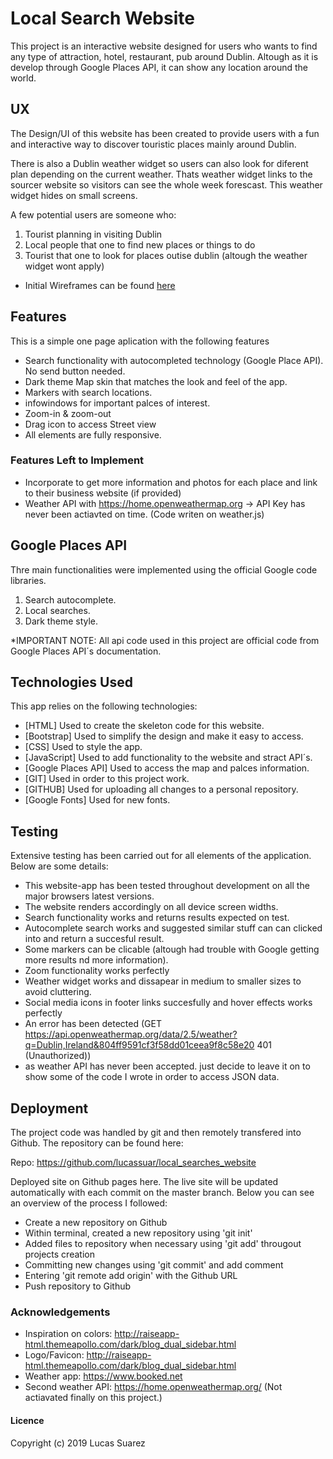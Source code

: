 # Local Search Website

This project is an interactive website designed for users who wants to find any type of attraction, hotel, restaurant, pub around Dublin.
Altough as it is develop through Google Places API, it can show any location around the world.
 
## UX
 
The Design/UI of this website has been created to provide users with a fun and interactive way to discover touristic places
mainly around Dublin.

There is also a Dublin weather widget so users can also look for diferent plan depending on the current weather. Thats weather widget
links to the sourcer website so visitors can see the whole week forescast. This weather widget hides on small screens.


A few potential users are someone who:
1. Tourist planning in visiting Dublin
2. Local people that one to find new places or things to do
3. Tourist that one to look for places outise dublin (altough the weather widget wont apply)

- Initial Wireframes can be found [here](https://github.com/lucassuar/local_searches_website/assets/wireframes)

## Features

This is a simple one page aplication with the following features
- Search functionality with autocompleted technology (Google Place API). No send button needed.
- Dark theme Map skin that matches the look and feel of the app.
- Markers with search locations.
- infowindows for important palces of interest.
- Zoom-in & zoom-out
- Drag icon to access Street view
- All elements are fully responsive.


### Features Left to Implement
- Incorporate to get more information and photos for each place and link to their business website (if provided)
- Weather API with https://home.openweathermap.org -> API Key has never been actiavted on time. (Code writen on weather.js)


## Google Places API

Thre main functionalities were implemented using the official Google code libraries.

1. Search autocomplete.
2. Local searches.
3. Dark theme style.

*IMPORTANT NOTE: All api code used in this project are official code from Google Places API´s documentation.

## Technologies Used

This app relies on the following technologies:

- [HTML] Used to create the skeleton code for this website.
- [Bootstrap] Used to simplify the design and make it easy to access.
- [CSS] Used to style the app.
- [JavaScript] Used to add functionality to the website and stract API´s.
- [Google Places API] Used to access the map and palces information.
- [GIT] Used in order to this project work.
- [GITHUB] Used for uploading all changes to a personal repository.
- [Google Fonts] Used for new fonts.

## Testing

Extensive testing has been carried out for all elements of the application. Below are some details:

- This website-app has been tested throughout development on all the major browsers latest versions. 
- The website renders accordingly on all device screen widths.
- Search functionality works and returns results expected on test.
- Autocomplete search works and suggested similar stuff can can clicked into and return a succesful result.
- Some markers can be clicable (altough had trouble with Google getting more results nd more information).
- Zoom functionality works perfectly
- Weather widget works and dissapear in medium to smaller sizes to avoid cluttering.
- Social media icons in footer links succesfully and hover effects works perfectly
- An error has been detected (GET https://api.openweathermap.org/data/2.5/weather?q=Dublin,Ireland&804ff9591cf3f58dd01ceea9f8c58e20 401 (Unauthorized))
- as weather API has never been accepted. just decide to leave it on to show some of the code I wrote in order to access JSON data.


## Deployment

The project code was handled by git and then remotely transfered into Github. The repository can be found here:

Repo: <a href= "https://github.com/lucassuar/local_searches_website" target="_blank">https://github.com/lucassuar/local_searches_website</a>

Deployed site on Github pages here. The live site will be updated automatically with each commit on the master branch. Below you 
can see an overview of the process I followed:

- Create a new repository on Github
- Within terminal, created a new repository using 'git init'
- Added files to repository when necessary using 'git add' througout projects creation
- Committing new changes using 'git commit' and add comment
- Entering 'git remote add origin' with the Github URL
- Push repository to Github


### Acknowledgements

* Inspiration on colors: http://raiseapp-html.themeapollo.com/dark/blog_dual_sidebar.html
* Logo/Favicon: http://raiseapp-html.themeapollo.com/dark/blog_dual_sidebar.html
* Weather app: https://www.booked.net
* Second weather API: https://home.openweathermap.org/ (Not actiavated finally on this project.)


#### Licence
Copyright (c) 2019 Lucas Suarez
